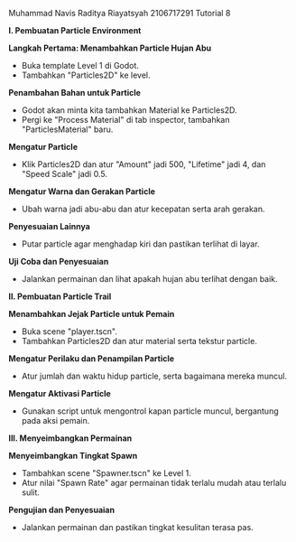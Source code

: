 Muhammad Navis Raditya Riayatsyah
2106717291 
Tutorial 8

**I. Pembuatan Particle Environment**

**Langkah Pertama: Menambahkan Particle Hujan Abu**
- Buka template Level 1 di Godot.
- Tambahkan "Particles2D" ke level.
  
**Penambahan Bahan untuk Particle**
- Godot akan minta kita tambahkan Material ke Particles2D.
- Pergi ke "Process Material" di tab inspector, tambahkan "ParticlesMaterial" baru.

**Mengatur Particle**
- Klik Particles2D dan atur "Amount" jadi 500, "Lifetime" jadi 4, dan "Speed Scale" jadi 0.5.
  
**Mengatur Warna dan Gerakan Particle**
- Ubah warna jadi abu-abu dan atur kecepatan serta arah gerakan.
  
**Penyesuaian Lainnya**
- Putar particle agar menghadap kiri dan pastikan terlihat di layar.

**Uji Coba dan Penyesuaian**
- Jalankan permainan dan lihat apakah hujan abu terlihat dengan baik.

**II. Pembuatan Particle Trail**

**Menambahkan Jejak Particle untuk Pemain**
- Buka scene "player.tscn".
- Tambahkan Particles2D dan atur material serta tekstur particle.

**Mengatur Perilaku dan Penampilan Particle**
- Atur jumlah dan waktu hidup particle, serta bagaimana mereka muncul.

**Mengatur Aktivasi Particle**
- Gunakan script untuk mengontrol kapan particle muncul, bergantung pada aksi pemain.

**III. Menyeimbangkan Permainan**

**Menyeimbangkan Tingkat Spawn**
- Tambahkan scene "Spawner.tscn" ke Level 1.
- Atur nilai "Spawn Rate" agar permainan tidak terlalu mudah atau terlalu sulit.

**Pengujian dan Penyesuaian**
- Jalankan permainan dan pastikan tingkat kesulitan terasa pas.
